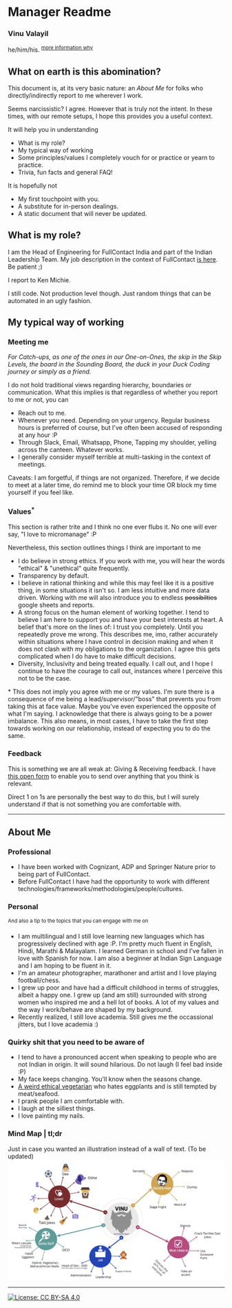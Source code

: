 # Manager Readme
### Vinu Valayil
he/him/his. <sup>[more information why](https://assets2.hrc.org/files/assets/resources/TalkingAboutPronouns_onesheet_FINAL.pdf)</sup>

## What on earth is this abomination?
This document is, at its very basic nature: an *About Me* for folks who directly/indirectly report to me wherever I work.

Seems narcissistic? I agree. However that is truly not the intent. In these times, with our remote setups, I hope this provides you a useful context.

It will help you in understanding
- What is my role?
- My typical way of working
- Some principles/values I completely vouch for or practice or yearn to practice.
- Trivia, fun facts and general FAQ!

It is hopefully not
- My first touchpoint with you.
- A substitute for in-person dealings.
- A static document that will never be updated.

## What is my role?
I am the Head of Engineering for FullContact India and part of the Indian Leadership Team. My job description in the context of FullContact [is here](https://drive.google.com/file/d/1w96h8OK2vhY5BJjca3m0sUoI1cUFegj4/view). Be patient ;)

I report to Ken Michie.

I still code. Not production level though. Just random things that can be automated in an ugly fashion.

## My typical way of working

### Meeting me
*For Catch-ups, as one of the ones in our One-on-Ones, the skip in the Skip Levels, the board in the Sounding Board, the duck in your Duck Coding journey or simply as a friend.*

I do not hold traditional views regarding hierarchy, boundaries or communication. What this implies is that regardless of whether you report to me or not, you can
- Reach out to me.
- Whenever you need. Depending on your urgency. Regular business hours is preferred of course, but I've often been accused of responding at any hour :P
- Through Slack, Email, Whatsapp, Phone, Tapping my shoulder, yelling across the canteen. Whatever works.
- I generally consider myself terrible at multi-tasking in the context of meetings. 

Caveats: I am forgetful, if things are not organized. Therefore, if we decide to meet at a later time, do remind me to block your time OR block my time yourself if you feel like.

### Values<sup>\*</sup>

This section is rather trite and I think no one ever flubs it. No one will ever say, "I love to micromanage" :P

Nevertheless, this section outlines things I think are important to me
- I do believe in strong ethics. If you work with me, you will hear the words "ethical" & "unethical" quite frequently.
- Transparency by default.
- I believe in rational thinking and while this may feel like it is a positive thing, in some situations it isn't so. I am less intuitive and more data driven. Working with me will also introduce you to endless ~~possibilties~~ google sheets and reports. 
- A strong focus on the human element of working together.
  I tend to believe I am here to support you and have your best interests at heart. A belief that's more on the lines of: I trust you completely. Until you repeatedly prove me wrong.
  This describes me, imo, rather accurately within situations where I have control in decision making and when it does not clash with my obligations to the organization.
  I agree this gets complicated when I do have to make difficult decisions.
- Diversity, Inclusivity and being treated equally. I call out, and I hope I continue to have the courage to call out, instances where I perceive this not to be the case.

\* This does not imply you agree with me or my values. I'm sure there is
a consequence of me being a lead/supervisor/"boss" that prevents you
from taking this at face value. Maybe you've even experienced the
opposite of what I'm saying. I acknowledge that there is always going to be a power imbalance. This also means, in most cases, I have to take the first step towards working on our relationship, instead of expecting you to do the same.

### Feedback

This is something we are all weak at: Giving & Receiving feedback. I have [this open form](https://forms.gle/9KcGAkqcth2bu3Yx7) to enable you to send over anything that you think is relevant.

Direct 1 on 1s are personally the best way to do this, but I will surely understand if that is not something you are comfortable with. 

***

## About Me
### Professional
- I have been worked with Cognizant, ADP and Springer Nature prior to being part of FullContact.
- Before FullContact I have had the opportunity to work with different technologies/frameworks/methodologies/people/cultures.

### Personal
<sup>And also a tip to the topics that you can engage with me on</sup>
- I am multilingual and I still love learning new languages which has progressively declined with age :P. I'm pretty much fluent in English, Hindi, Marathi & Malayalam. I learned German in school and I've fallen in love with Spanish for now. I am also a beginner at Indian Sign Language and I am hoping to be fluent in it.
- I'm an amateur photographer, marathoner and artist and I love playing football/chess.
- I grew up poor and have had a difficult childhood in terms of struggles, albeit a happy one. I grew up (and am still) surrounded with strong women who inspired me and a hell lot of books. A lot of my values and the way I work/behave are shaped by my background.
- Recently realized, I still love academia. Still gives me the occassional jitters, but I love academia :)

### Quirky shit that you need to be aware of
- I tend to have a pronounced accent when speaking to people who are not Indian in origin. It will sound hilarious. Do not laugh (I feel bad inside :P)
- My face keeps changing. You'll know when the seasons change.
- [A weird ethical vegetarian](https://en.wikipedia.org/wiki/Ovo-lacto_vegetarianism) who hates eggplants and is still tempted by meat/seafood.
- I prank people I am comfortable with.
- I laugh at the silliest things.
- I love painting my nails.

### Mind Map | tl;dr
Just in case you wanted an illustration instead of a wall of text. (To be updated)
<img src="https://github.com/vinusv/tldr/blob/master/mindmap.jpg?raw=true" alt="A personal mind map" longdesc="A bunch of things that describe me. Covers the things I love, my job, quirky stuff about me, how I view myself etc" />

---
[![License: CC BY-SA 4.0](https://img.shields.io/badge/License-CC%20BY--SA%204.0-lightgrey.svg)](https://creativecommons.org/licenses/by-sa/4.0/)
